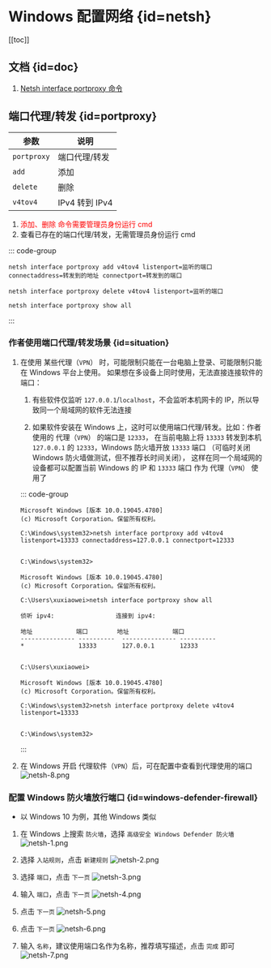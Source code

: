 # Windows 配置网络 {id=netsh}

[[toc]]

## 文档 {id=doc}

1. [Netsh interface portproxy 命令](https://learn.microsoft.com/zh-cn/windows-server/networking/technologies/netsh/netsh-interface-portproxy)

## 端口代理/转发 {id=portproxy}

| 参数          | 说明           |
|-------------|--------------|
| `portproxy` | 端口代理/转发      |
| `add`       | 添加           |
| `delete`    | 删除           |
| `v4tov4`    | IPv4 转到 IPv4 |

1. <font color="red">添加、删除 命令需要管理员身份运行 cmd</font>
2. 查看已存在的端口代理/转发，无需管理员身份运行 cmd

::: code-group

```shell [添加端口代理/转发]
netsh interface portproxy add v4tov4 listenport=监听的端口 connectaddress=转发到的地址 connectport=转发到的端口
```

```shell [删除端口代理/转发]
netsh interface portproxy delete v4tov4 listenport=监听的端口
```

```shell [查看所有端口代理/转发]
netsh interface portproxy show all
```

:::

### 作者使用端口代理/转发场景 {id=situation}

1. 在使用 某些代理（`VPN`） 时，可能限制只能在一台电脑上登录、可能限制只能在 Windows 平台上使用。
   如果想在多设备上同时使用，无法直接连接软件的端口：

    1. 有些软件仅监听 `127.0.0.1`/`localhost`，不会监听本机网卡的 IP，所以导致同一个局域网的软件无法连接

    2. 如果软件安装在 Windows 上，这时可以使用端口代理/转发。比如：作者使用的 代理（`VPN`） 的端口是 `12333`，
       在当前电脑上将 `13333` 转发到本机 `127.0.0.1` 的 `12333`，Windows 防火墙开放 `13333` 端口
       （可临时关闭 Windows 防火墙做测试，但不推荐长时间关闭），
       这样在同一个局域网的设备都可以配置当前 Windows 的 IP 和 `13333` 端口 作为 代理（`VPN`） 使用了

   ::: code-group

   ```shell [添加端口代理/转发]
   Microsoft Windows [版本 10.0.19045.4780]
   (c) Microsoft Corporation。保留所有权利。
   
   C:\Windows\system32>netsh interface portproxy add v4tov4 listenport=13333 connectaddress=127.0.0.1 connectport=12333
   
   
   C:\Windows\system32>
   ```

   ```shell [查看所有端口代理/转发]
   Microsoft Windows [版本 10.0.19045.4780]
   (c) Microsoft Corporation。保留所有权利。
   
   C:\Users\xuxiaowei>netsh interface portproxy show all
   
   侦听 ipv4:                 连接到 ipv4:
   
   地址            端口        地址            端口
   --------------- ----------  --------------- ----------
   *               13333       127.0.0.1       12333
   
   
   C:\Users\xuxiaowei>
   ```

   ```shell [删除端口代理/转发]
   Microsoft Windows [版本 10.0.19045.4780]
   (c) Microsoft Corporation。保留所有权利。
   
   C:\Windows\system32>netsh interface portproxy delete v4tov4 listenport=13333
   
   
   C:\Windows\system32>
   ```

   :::

2. 在 Windows 开启 代理软件（`VPN`）后，可在配置中查看到代理使用的端口
   ![netsh-8.png](static/netsh-8.png)

### 配置 Windows 防火墙放行端口 {id=windows-defender-firewall}

- 以 Windows 10 为例，其他 Windows 类似

1. 在 Windows 上搜索 `防火墙`，选择 `高级安全 Windows Defender 防火墙`
   ![netsh-1.png](static/netsh-1.png)

2. 选择 `入站规则`，点击 `新建规则`
   ![netsh-2.png](static/netsh-2.png)

3. 选择 `端口`，点击 `下一页`
   ![netsh-3.png](static/netsh-3.png)

4. 输入 `端口`，点击 `下一页`
   ![netsh-4.png](static/netsh-4.png)

5. 点击 `下一页`
   ![netsh-5.png](static/netsh-5.png)

6. 点击 `下一页`
   ![netsh-6.png](static/netsh-6.png)

7. 输入 `名称`，建议使用端口名作为名称，推荐填写描述，点击 `完成` 即可
   ![netsh-7.png](static/netsh-7.png)
